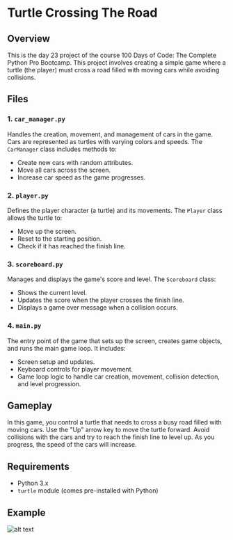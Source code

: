 

# Turtle Crossing The Road

## Overview
This is the day 23 project of the course 100 Days of Code: The Complete Python Pro Bootcamp. This project involves creating a simple game where a turtle (the player) must cross a road filled with moving cars while avoiding collisions. 

## Files

### 1. `car_manager.py`
Handles the creation, movement, and management of cars in the game. Cars are represented as turtles with varying colors and speeds. The `CarManager` class includes methods to:
- Create new cars with random attributes.
- Move all cars across the screen.
- Increase car speed as the game progresses.

### 2. `player.py`
Defines the player character (a turtle) and its movements. The `Player` class allows the turtle to:
- Move up the screen.
- Reset to the starting position.
- Check if it has reached the finish line.

### 3. `scoreboard.py`
Manages and displays the game's score and level. The `Scoreboard` class:
- Shows the current level.
- Updates the score when the player crosses the finish line.
- Displays a game over message when a collision occurs.

### 4. `main.py`
The entry point of the game that sets up the screen, creates game objects, and runs the main game loop. It includes:
- Screen setup and updates.
- Keyboard controls for player movement.
- Game loop logic to handle car creation, movement, collision detection, and level progression.

## Gameplay
In this game, you control a turtle that needs to cross a busy road filled with moving cars. Use the "Up" arrow key to move the turtle forward. Avoid collisions with the cars and try to reach the finish line to level up. As you progress, the speed of the cars will increase.

## Requirements

- Python 3.x
- `turtle` module (comes pre-installed with Python)

## **Example**

![alt text](https://github.com/Bosaif39/example-pics/blob/main/D_20_21.png?raw=true)
